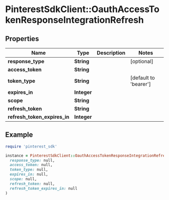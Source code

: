 # PinterestSdkClient::OauthAccessTokenResponseIntegrationRefresh

## Properties

| Name | Type | Description | Notes |
| ---- | ---- | ----------- | ----- |
| **response_type** | **String** |  | [optional] |
| **access_token** | **String** |  |  |
| **token_type** | **String** |  | [default to &#39;bearer&#39;] |
| **expires_in** | **Integer** |  |  |
| **scope** | **String** |  |  |
| **refresh_token** | **String** |  |  |
| **refresh_token_expires_in** | **Integer** |  |  |

## Example

```ruby
require 'pinterest_sdk'

instance = PinterestSdkClient::OauthAccessTokenResponseIntegrationRefresh.new(
  response_type: null,
  access_token: null,
  token_type: null,
  expires_in: null,
  scope: null,
  refresh_token: null,
  refresh_token_expires_in: null
)
```

